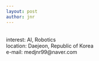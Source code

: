 ```yaml
---
layout: post
author: jnr
---
```

<br>
interest: AI, Robotics <br>
location: Daejeon, Republic of Korea <br>
e-mail: medjnr99@naver.com
